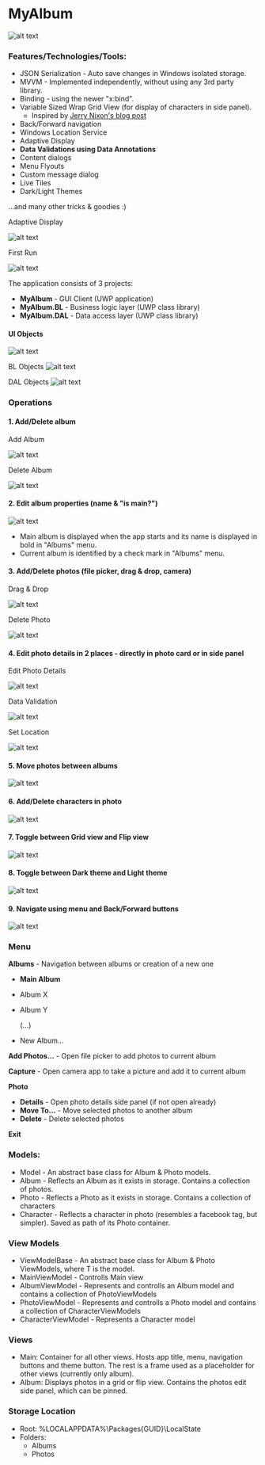 # MyAlbum
![alt text](https://github.com/PrisonerM13/MyAlbum/blob/master/gif/FilePicker.gif "Pick Files")

### Features/Technologies/Tools:
+ JSON Serialization - Auto save changes in Windows isolated storage.
+ MVVM - Implemented independently, without using any 3rd party library.
+ Binding - using the newer "x:bind".
+ Variable Sized Wrap Grid View (for display of characters in side panel).
	- Inspired by [Jerry Nixon's blog post](http://blog.jerrynixon.com/2012/08/windows-8-beauty-tip-using.html)
+ Back/Forward navigation
+ Windows Location Service
+ Adaptive Display
+ **Data Validations using Data Annotations**
+ Content dialogs
+ Menu Flyouts
+ Custom message dialog
+ Live Tiles
+ Dark/Light Themes
		
...and many other tricks & goodies :)
		
Adaptive Display
		
![alt text](https://github.com/PrisonerM13/MyAlbum/blob/master/gif/AdaptiveDisplay.gif "Adaptive Display")
		
First Run
		
![alt text](https://github.com/PrisonerM13/MyAlbum/blob/master/gif/StartUp.gif "Live Tiles")
		
The application consists of 3 projects:
+ **MyAlbum** - GUI Client (UWP application)
+ **MyAlbum.BL** - Business logic layer (UWP class library)
+ **MyAlbum.DAL** - Data access layer (UWP class library)

#### UI Objects
![alt text](https://github.com/PrisonerM13/MyAlbum/blob/master/images/UI-Diagram.png "UI Diagram")
		
BL Objects
![alt text](https://github.com/PrisonerM13/MyAlbum/blob/master/images/BL-Diagram.png "BL Diagram")
		
DAL Objects
![alt text](https://github.com/PrisonerM13/MyAlbum/blob/master/images/DAL-Diagram.png "DAL Diagram")
		
### Operations
#### 1. Add/Delete album
		
Add Album
		
![alt text](https://github.com/PrisonerM13/MyAlbum/blob/master/gif/NewAlbum.gif "New Album")
		
Delete Album
		
![alt text](https://github.com/PrisonerM13/MyAlbum/blob/master/gif/DeleteAlbum.gif "Delete Album")
#### 2. Edit album properties (name & "is main?")
		
![alt text](https://github.com/PrisonerM13/MyAlbum/blob/master/gif/ChangeMainAlbum.gif "Edit Album")
- Main album is displayed when the app starts and its name is displayed in bold in "Albums" menu.
- Current album is identified by a check mark in "Albums" menu.
#### 3. Add/Delete photos (file picker, drag & drop, camera)
		
Drag & Drop
		
![alt text](https://github.com/PrisonerM13/MyAlbum/blob/master/gif/Drag&Drop.gif "Drag & Drop")
		
Delete Photo
		
![alt text](https://github.com/PrisonerM13/MyAlbum/blob/master/gif/DeletePhoto.gif "Delete Photo")
#### 4. Edit photo details in 2 places - directly in photo card or in side panel
		
Edit Photo Details
		
![alt text](https://github.com/PrisonerM13/MyAlbum/blob/master/gif/EditPhotoDetails.gif "Edit Photo Details")
		
Data Validation
		
![alt text](https://github.com/PrisonerM13/MyAlbum/blob/master/gif/Validation.gif "Validation")
		
Set Location
		
![alt text](https://github.com/PrisonerM13/MyAlbum/blob/master/gif/Location.gif "Set Location")
#### 5. Move photos between albums
		
![alt text](https://github.com/PrisonerM13/MyAlbum/blob/master/gif/MovePhoto.gif "Move Photo")
#### 6. Add/Delete characters in photo
		
![alt text](https://github.com/PrisonerM13/MyAlbum/blob/master/gif/AddCharacter.gif "Add Character")
#### 7. Toggle between Grid view and Flip view
		
![alt text](https://github.com/PrisonerM13/MyAlbum/blob/master/gif/FlipView.gif "Toggle View")
#### 8. Toggle between Dark theme and Light theme
		
![alt text](https://github.com/PrisonerM13/MyAlbum/blob/master/gif/Theme.gif "Toggle Theme")
#### 9. Navigate using menu and Back/Forward buttons
		
![alt text](https://github.com/PrisonerM13/MyAlbum/blob/master/gif/Navigation.gif "Navigation")

### Menu
**Albums** - Navigation between albums or creation of a new one
- **Main Album**
- Album X
- Album Y
		
	(...)
		
- New Album...
		
**Add Photos...** - Open file picker to add photos to current album
		
**Capture** - Open camera app to take a picture and add it to current album
		
**Photo**
- **Details** - Open photo details side panel (if not open already)
- **Move To...** - Move selected photos to another album
- **Delete** - Delete selected photos
		
**Exit**
			
### Models:
+ Model<T> - An abstract base class for Album & Photo models.
+ Album - Reflects an Album as it exists in storage. Contains a collection of photos.
+ Photo - Reflects a Photo as it exists in storage. Contains a collection of characters
+ Character - Reflects a character in photo (resembles a facebook tag, but simpler). Saved as path of its Photo container.

### View Models
+ ViewModelBase<T> - An abstract base class for Album & Photo ViewModels, where T is the model.
+ MainViewModel - Controlls Main view
+ AlbumViewModel - Represents and controlls an Album model and contains a collection of PhotoViewModels
+ PhotoViewModel - Represents and controlls a Photo model and contains a collection of CharacterViewModels
+ CharacterViewModel - Represents a Character model

### Views
+ Main: Container for all other views. Hosts app title, menu, navigation buttons and theme button. The rest is a frame used as a placeholder for other views (currently only album).
+ Album: Displays photos in a grid or flip view. Contains the photos edit side panel, which can be pinned.

### Storage Location
- Root: %LOCALAPPDATA%\Packages\{GUID}\LocalState
- Folders:
	+ Albums
	+ Photos
